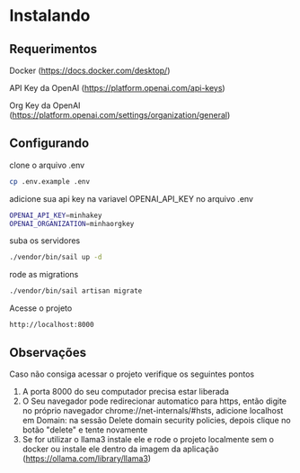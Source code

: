 # Instalando

## Requerimentos

Docker (https://docs.docker.com/desktop/)

API Key da OpenAI (https://platform.openai.com/api-keys)

Org Key da OpenAI (https://platform.openai.com/settings/organization/general)

## Configurando

clone o arquivo .env
```sh
cp .env.example .env
```

adicione sua api key na variavel OPENAI_API_KEY no arquivo .env
```sh
OPENAI_API_KEY=minhakey
OPENAI_ORGANIZATION=minhaorgkey
```

suba os servidores
```sh
./vendor/bin/sail up -d
```

rode as migrations
```sh
./vendor/bin/sail artisan migrate
```

Acesse o projeto
```
http://localhost:8000
```

## Observações

Caso não consiga acessar o projeto verifique os seguintes pontos

1. A porta 8000 do seu computador precisa estar liberada
2. O Seu navegador pode redirecionar automatico para https, então digite no próprio navegador chrome://net-internals/#hsts, adicione localhost em Domain: na sessão Delete domain security policies, depois clique no botão "delete" e tente novamente
3. Se for utilizar o llama3 instale ele e rode o projeto localmente sem o docker ou instale ele dentro da imagem da aplicação (https://ollama.com/library/llama3)